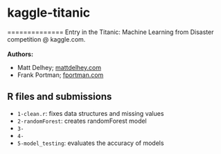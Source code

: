 <h1>kaggle-titanic</h1>
==============
Entry in the Titanic: Machine Learning from Disaster competition @ kaggle.com.
<br />
<br />
<strong>Authors:</strong>
<ul>
<li>Matt Delhey; <a href="mattdelhey.com">mattdelhey.com</a></li>
<li>Frank Portman; <a href="fportman.com">fportman.com</a></li>
</ul>

<h2>R files and submissions</h2>
<ul>
<li><code>1-clean.r</code>: fixes data structures and missing values</li>
<li><code>2-randomForest</code>: creates randomForest model</li>
<li><code>3-</code></li>
<li><code>4-</code></li>
<li><code>5-model_testing</code>: evaluates the accuracy of models</li>
</ul>
